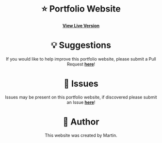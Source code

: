 <h1 align="center">
    <b>⭐ Portfolio Website</b>
</h1>

<p align="center">
    <b><a href="https://itsmartonic.github.io/PortfolioWebsite/">View Live Version</a></b>
</p>

<h1 align="center">
    <b>💡 Suggestions</b>
</h1>

<p align="center">
    If you would like to help improve this portfolio website, please submit a Pull Request <b><a href="https://github.com/ItsMartonic/PortfolioWebsite/pulls">here</a></b>!
</p>

<h1 align="center">
    <b>🚨 Issues</b>
</h1>

<p align="center">
    Issues may be present on this portfolio website, if discovered please submit an Issue <b><a href="https://github.com/ItsMartonic/PortfolioWebsite/issues">here</a></b>!
</p>

<h1 align="center">
    <b>📎 Author</b>
</h1>

<p align="center">
    This website was created by Martin.
</p>
